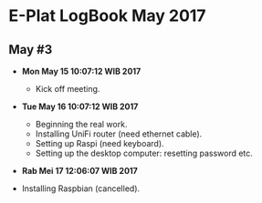 E-Plat LogBook May 2017
=======================

May #3
------
- **Mon May 15 10:07:12 WIB 2017**
	- Kick off meeting.

- **Tue May 16 10:07:12 WIB 2017**
	- Beginning the real work.
	- Installing UniFi router (need ethernet cable).
	- Setting up Raspi (need keyboard).
	- Setting up the desktop computer: resetting password etc.

- **Rab Mei 17 12:06:07 WIB 2017**
 - Installing Raspbian (cancelled).
